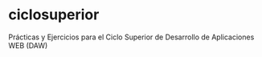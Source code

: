 # ciclosuperior
Prácticas y Ejercicios para el Ciclo Superior de Desarrollo de Aplicaciones WEB (DAW)

